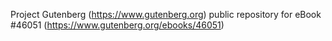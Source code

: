Project Gutenberg (https://www.gutenberg.org) public repository for eBook #46051 (https://www.gutenberg.org/ebooks/46051)
